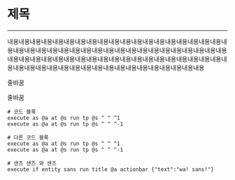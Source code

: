 # 제목
<hr>

내용내용내용내용내용내용내용내용내용내용내용내용내용내용내용내용내용내용내용내용내용내용내용내용내용내용내용내용내용내용내용내용내용내용내용내용내용내용내용내용내용내용내용내용내용내용내용내용내용내용내용내용내용내용내용내용내용내용내용내용내용내용내용내용내용내용내용내용내용내용내용내용내용내용내용내용

줄바꿈

줄바꿈

```mcfunction
# 코드 블록
execute as @a at @s run tp @s ^ ^ ^1
execute as @a at @s run tp @s ^ ^ ^-1
```

```mcfunction
# 다른 코드 블록
execute as @a at @s run tp @s ^ ^ ^1
execute as @a at @s run tp @s ^ ^ ^-1
```

```mcfunction
# 샌즈 샌즈 와 샌즈
execute if entity sans run title @a actionbar {"text":"wa! sans!"}
```
